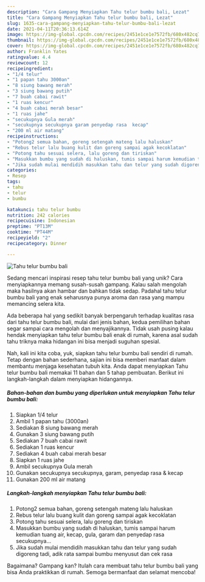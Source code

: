 ```yaml
---
description: "Cara Gampang Menyiapkan Tahu telur bumbu bali, Lezat"
title: "Cara Gampang Menyiapkan Tahu telur bumbu bali, Lezat"
slug: 1635-cara-gampang-menyiapkan-tahu-telur-bumbu-bali-lezat
date: 2021-04-11T20:36:13.614Z
image: https://img-global.cpcdn.com/recipes/2451e1ce1e7572fb/680x482cq70/tahu-telur-bumbu-bali-foto-resep-utama.jpg
thumbnail: https://img-global.cpcdn.com/recipes/2451e1ce1e7572fb/680x482cq70/tahu-telur-bumbu-bali-foto-resep-utama.jpg
cover: https://img-global.cpcdn.com/recipes/2451e1ce1e7572fb/680x482cq70/tahu-telur-bumbu-bali-foto-resep-utama.jpg
author: Franklin Yates
ratingvalue: 4.4
reviewcount: 12
recipeingredient:
- "1/4 telur"
- "1 papan tahu 3000an"
- "8 siung bawang merah"
- "3 siung bawang putih"
- "7 buah cabai rawit"
- "1 ruas kencur"
- "4 buah cabai merah besar"
- "1 ruas jahe"
- "secukupnya Gula merah"
- "secukupnya secukupnya garam penyedap rasa  kecap"
- "200 ml air matang"
recipeinstructions:
- "Potong2 semua bahan, goreng setengah mateng lalu haluskan"
- "Rebus telur lalu buang kulit dan goreng sampai agak kecoklatan"
- "Potong tahu sesuai selera, lalu goreng dan tiriskan"
- "Masukkan bumbu yang sudah di haluskan, tumis sampai harum kemudian tuang air, kecap, gula, garam dan penyedap rasa secukupnya..."
- "Jika sudah mulai mendidih masukkan tahu dan telur yang sudah digoreng tadi, adik rata sampai bumbu menyusut dan cek rasa"
categories:
- Resep
tags:
- tahu
- telur
- bumbu

katakunci: tahu telur bumbu 
nutrition: 242 calories
recipecuisine: Indonesian
preptime: "PT13M"
cooktime: "PT44M"
recipeyield: "2"
recipecategory: Dinner

---
```



![Tahu telur bumbu bali](https://img-global.cpcdn.com/recipes/2451e1ce1e7572fb/680x482cq70/tahu-telur-bumbu-bali-foto-resep-utama.jpg)

Sedang mencari inspirasi resep tahu telur bumbu bali yang unik? Cara menyiapkannya memang susah-susah gampang. Kalau salah mengolah maka hasilnya akan hambar dan bahkan tidak sedap. Padahal tahu telur bumbu bali yang enak seharusnya punya aroma dan rasa yang mampu memancing selera kita.



Ada beberapa hal yang sedikit banyak berpengaruh terhadap kualitas rasa dari tahu telur bumbu bali, mulai dari jenis bahan, kedua pemilihan bahan segar sampai cara mengolah dan menyajikannya. Tidak usah pusing kalau hendak menyiapkan tahu telur bumbu bali enak di rumah, karena asal sudah tahu triknya maka hidangan ini bisa menjadi suguhan spesial.


Nah, kali ini kita coba, yuk, siapkan tahu telur bumbu bali sendiri di rumah. Tetap dengan bahan sederhana, sajian ini bisa memberi manfaat dalam membantu menjaga kesehatan tubuh kita. Anda dapat menyiapkan Tahu telur bumbu bali memakai 11 bahan dan 5 tahap pembuatan. Berikut ini langkah-langkah dalam menyiapkan hidangannya.

<!--inarticleads1-->

##### Bahan-bahan dan bumbu yang diperlukan untuk menyiapkan Tahu telur bumbu bali:

1. Siapkan 1/4 telur
1. Ambil 1 papan tahu (3000an)
1. Sediakan 8 siung bawang merah
1. Gunakan 3 siung bawang putih
1. Sediakan 7 buah cabai rawit
1. Sediakan 1 ruas kencur
1. Sediakan 4 buah cabai merah besar
1. Siapkan 1 ruas jahe
1. Ambil secukupnya Gula merah
1. Gunakan secukupnya secukupnya, garam, penyedap rasa &amp; kecap
1. Gunakan 200 ml air matang




<!--inarticleads2-->

##### Langkah-langkah menyiapkan Tahu telur bumbu bali:

1. Potong2 semua bahan, goreng setengah mateng lalu haluskan
1. Rebus telur lalu buang kulit dan goreng sampai agak kecoklatan
1. Potong tahu sesuai selera, lalu goreng dan tiriskan
1. Masukkan bumbu yang sudah di haluskan, tumis sampai harum kemudian tuang air, kecap, gula, garam dan penyedap rasa secukupnya...
1. Jika sudah mulai mendidih masukkan tahu dan telur yang sudah digoreng tadi, adik rata sampai bumbu menyusut dan cek rasa




Bagaimana? Gampang kan? Itulah cara membuat tahu telur bumbu bali yang bisa Anda praktikkan di rumah. Semoga bermanfaat dan selamat mencoba!
